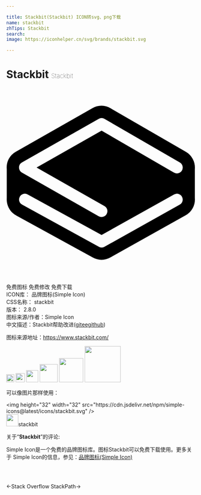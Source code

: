```yaml
---

title: Stackbit(Stackbit) ICON转svg、png下载
name: stackbit
zhTips: Stackbit
search: 
image: https://iconhelper.cn/svg/brands/stackbit.svg

---
```


# Stackbit  <small style="font-size: 60%;font-weight: 100">Stackbit</small>

<div id="svg" class="svg-wrap">
<svg role="img" viewBox="0 0 24 24" xmlns="http://www.w3.org/2000/svg"><title>Stackbit icon</title><path d="M21.314 13.477l-9.213 5.13-9.396-5.13a.729.729 0 0 0-.993.294.729.729 0 0 0 .294.993l9.746 5.333c.22.128.497.128.717 0l9.562-5.333a.727.727 0 0 0 .276-.993.718.718 0 0 0-.993-.294zM3.845 10.075l8.256-4.67 9.195 5.314a.749.749 0 0 0 1.011-.276.749.749 0 0 0-.276-1.012L12.47 3.915a.749.749 0 0 0-.735 0L1.988 9.43c-.497.276-.497.993 0 1.288l9.746 5.516a.748.748 0 0 0 1.011-.276.749.749 0 0 0-.276-1.011zM.057 13.937v-3.678A2.258 2.258 0 0 1 1.216 8.07l9.745-5.517a2.25 2.25 0 0 1 2.28.019l9.562 5.516a2.296 2.296 0 0 1 1.14 2.17v3.678a2.288 2.288 0 0 1-1.176 2.188l-9.562 5.332a2.281 2.281 0 0 1-2.225 0l-9.746-5.332c-.81-.442-1.232-1.306-1.177-2.188z"/></svg>
</div>
<detail full-name='stackbit'></detail>

<div class="detail-page">
<p>
<span><span class="badge-success badge">免费图标</span> <span class="badge-success badge">免费修改</span>  <span class="badge-success badge">免费下载</span> </span>
<br/>
<span>
ICON库：
<span class="badge-secondary badge">品牌图标(Simple Icon)</span> 
</span>
<br/>
<span>
CSS名称：
<span class="badge-secondary badge">stackbit</span> 
</span>

<br/>
<span>
版本：
<span class="badge-secondary badge">2.8.0</span> 
</span>
<br/>
<span>图标来源/作者：<span class="badge-light badge">Simple Icon</span></span> 
<br/>
<span class="zh-detail">中文描述：<span class="badge-primary badge">Stackbit</span><span class="help-link"><span>帮助改进</span>(<a href="https://gitee.com/liuwave/icon-helper/edit/master/json/brands/stackbit.json" target="_blank" rel="noopener noreferrer">gitee</a><a href="https://github.com/liuwave/icon-helper/edit/master/json/brands/stackbit.json" target="_blank" rel="noopener noreferrer">github</a></span>)</span><br/>
</p>
</div><div class="description description alert alert-light"><p>图标来源地址：<a href="https://www.stackbit.com/" target="_blank" rel="noopener noreferrer">https://www.stackbit.com/</a></p></div>
<div class="alert alert-dark">
<img height="21" width="21" src="https://cdn.jsdelivr.net/npm/simple-icons@latest/icons/stackbit.svg" />
<img height="24" width="24" src="https://cdn.jsdelivr.net/npm/simple-icons@latest/icons/stackbit.svg" />
<img height="32" width="32" src="https://cdn.jsdelivr.net/npm/simple-icons@latest/icons/stackbit.svg" />
<img height="48" width="48" src="https://cdn.jsdelivr.net/npm/simple-icons@latest/icons/stackbit.svg" />
<img height="64" width="64" src="https://cdn.jsdelivr.net/npm/simple-icons@latest/icons/stackbit.svg" />
<img height="96" width="96" src="https://cdn.jsdelivr.net/npm/simple-icons@latest/icons/stackbit.svg" />

</div>
<div>
  <p>可以像图片那样使用：    
  </p>
  <div class="alert alert-primary" style="font-size: 14px">
    &lt;img height="32" width="32" src="https://cdn.jsdelivr.net/npm/simple-icons@latest/icons/stackbit.svg" /&gt;
    <copy-btn content='<img height="32" width="32" src="https://cdn.jsdelivr.net/npm/simple-icons@latest/icons/stackbit.svg" />'></copy-btn>
  </div>
  <div class="alert alert-secondary">
    <img height="32" width="32" src="https://cdn.jsdelivr.net/npm/simple-icons@latest/icons/stackbit.svg" />stackbit
    <copy-btn content="stackbit" btn-title="复制图标名称"></copy-btn>
  </div>
</div>
<div class="icon-detail__container">
<p>关于“<b>Stackbit</b>”的评论:</p>
</div>
<Vssue title="关于“Stackbit”的评论" />
<div><p>Simple Icon是一个免费的品牌图标库。图标Stackbit可以免费下载使用。更多关于  Simple Icon的信息，参见：<a target="_blank" href="https://iconhelper.cn/brands.html">品牌图标(Simple Icon)</a>
</p></div>


<div style="padding:2rem 0 " class="page-nav"><p class="inner"><span class="prev">←<router-link to="/icon/stack-overflow.html">Stack Overflow</router-link></span> <span class="next"><router-link to="/icon/stackpath.html">StackPath</router-link>→</span></p></div>
